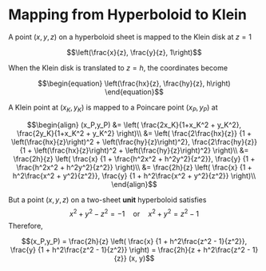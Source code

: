 
# Mapping from Hyperboloid to Klein

A point $(x,y,z)$ on a hyperboloid sheet is mapped to the Klein disk at $z=1$

```math
\left(\frac{x}{z}, \frac{y}{z}, 1\right)
```

When the Klein disk is translated to  $z = h$, the coordinates become

```math
\begin{equation}
\left(\frac{hx}{z}, \frac{hy}{z}, h\right)
\end{equation}
```

A Klein point at $(x_K, y_K)$ is mapped to a Poincare point
$(x_P,y_P)$ at

```math
\begin{align}
(x_P,y_P) &=
\left(
    \frac{2x_K}{1+x_K^2 + y_K^2},
    \frac{2y_K}{1+x_K^2 + y_K^2}
\right)\\
&= 
\left(
    \frac{2\frac{hx}{z}}
    {1 + \left(\frac{hx}{z}\right)^2 + \left(\frac{hy}{z}\right)^2},
    \frac{2\frac{hy}{z}}
    {1 + \left(\frac{hx}{z}\right)^2 + \left(\frac{hy}{z}\right)^2}
\right)\\
&= \frac{2h}{z}
\left(
    \frac{x}
    {1 + \frac{h^2x^2 + h^2y^2}{z^2}},
    \frac{y}
    {1 + \frac{h^2x^2 + h^2y^2}{z^2}}
\right)\\
&= \frac{2h}{z}
\left(
    \frac{x}
    {1 + h^2\frac{x^2 + y^2}{z^2}},
    \frac{y}
    {1 + h^2\frac{x^2 + y^2}{z^2}}
\right)\\
\end{align}
```

But a point $(x,y,z)$ on a two-sheet **unit** hyperboloid satisfies
$$x^2+y^2-z^2 = -1\quad\text{or}\quad x^2+y^2 = z^2 - 1$$
Therefore,

```math
(x_P,y_P) = \frac{2h}{z}
\left(
    \frac{x}
    {1 + h^2\frac{z^2 - 1}{z^2}},
    \frac{y}
    {1 + h^2\frac{z^2 - 1}{z^2}}
\right) = \frac{2h}{z + h^2\frac{z^2 - 1}{z}}
(x, y)
```
